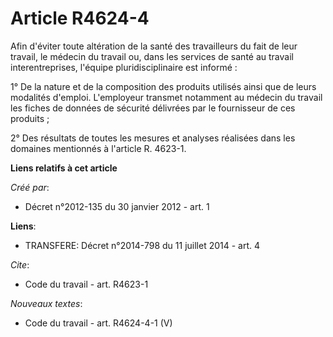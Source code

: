 # Article R4624-4

Afin d'éviter toute altération de la santé des travailleurs du fait de leur travail, le médecin du travail ou, dans les
services de santé au travail interentreprises, l'équipe pluridisciplinaire est informé : 

1° De la nature et de la composition des produits utilisés ainsi que de leurs modalités d'emploi. L'employeur transmet
notamment au médecin du travail les fiches de données de sécurité délivrées par le fournisseur de ces produits ; 

2° Des résultats de toutes les mesures et analyses réalisées dans les domaines mentionnés à l'article R. 4623-1.

**Liens relatifs à cet article**

_Créé par_:

  - Décret n°2012-135 du 30 janvier 2012 - art. 1

**Liens**:

  - TRANSFERE: Décret n°2014-798 du 11 juillet 2014 - art. 4

_Cite_:

  - Code du travail - art. R4623-1

_Nouveaux textes_:

  - Code du travail - art. R4624-4-1 (V)
